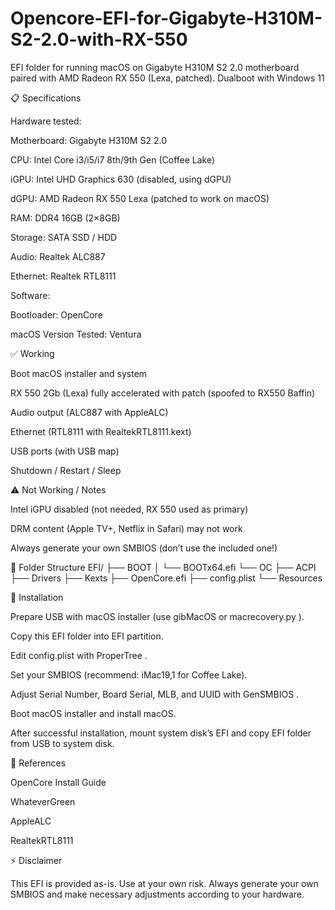 # Opencore-EFI-for-Gigabyte-H310M-S2-2.0-with-RX-550

EFI folder for running macOS on Gigabyte H310M S2 2.0 motherboard paired with AMD Radeon RX 550 (Lexa, patched).
Dualboot with Windows 11

📋 Specifications

Hardware tested:

Motherboard: Gigabyte H310M S2 2.0

CPU: Intel Core i3/i5/i7 8th/9th Gen (Coffee Lake)

iGPU: Intel UHD Graphics 630 (disabled, using dGPU)

dGPU: AMD Radeon RX 550 Lexa (patched to work on macOS)

RAM: DDR4 16GB (2×8GB)

Storage: SATA SSD / HDD

Audio: Realtek ALC887

Ethernet: Realtek RTL8111

Software:

Bootloader: OpenCore

macOS Version Tested: Ventura

✅ Working

Boot macOS installer and system

RX 550 2Gb (Lexa) fully accelerated with patch (spoofed to RX550 Baffin)

Audio output (ALC887 with AppleALC)

Ethernet (RTL8111 with RealtekRTL8111.kext)

USB ports (with USB map)

Shutdown / Restart / Sleep

⚠️ Not Working / Notes

Intel iGPU disabled (not needed, RX 550 used as primary)

DRM content (Apple TV+, Netflix in Safari) may not work

Always generate your own SMBIOS (don’t use the included one!)

📂 Folder Structure
EFI/
├── BOOT
│   └── BOOTx64.efi
└── OC
    ├── ACPI
    ├── Drivers
    ├── Kexts
    ├── OpenCore.efi
    ├── config.plist
    └── Resources

🔧 Installation

Prepare USB with macOS installer (use gibMacOS
 or macrecovery.py
).

Copy this EFI folder into EFI partition.

Edit config.plist with ProperTree
.

Set your SMBIOS (recommend: iMac19,1 for Coffee Lake).

Adjust Serial Number, Board Serial, MLB, and UUID with GenSMBIOS
.

Boot macOS installer and install macOS.

After successful installation, mount system disk’s EFI and copy EFI folder from USB to system disk.

📖 References

OpenCore Install Guide

WhateverGreen

AppleALC

RealtekRTL8111

⚡ Disclaimer

This EFI is provided as-is. Use at your own risk.
Always generate your own SMBIOS and make necessary adjustments according to your hardware.
